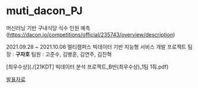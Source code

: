 # muti_dacon_PJ
머신러닝 기반 구내식당 식수 인원 예측 (https://dacon.io/competitions/official/235743/overview/description)

2021.09.28 ~ 2021.10.06
멀티캠퍼스 빅데이터 기반 지능형 서비스 개발 프로젝트
팀장 : **구자호**
팀원 : 고준수, 김병훈, 김연주, 김진혁

[최우수상](./[21KDT] 빅데이터 분석 프로젝트_B반(최우수상)_1팀 1줘.pdf)

[발표자료](./발표자료.pdf)

